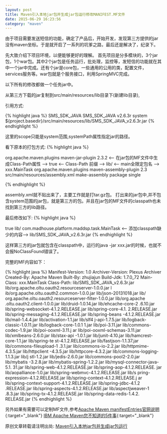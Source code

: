 ```yaml
---
layout: post
title: Maven引入本地jar包并生成jar包运行修改MANIFEST.MF文件
date: 2015-06-29 16:23:56
category: "maven"
---
```


由于项目需要发送短信的功能，确定了产品后，开始开发，发现第三方提供的jar没有maven坐标。于是就开启了一系列的坑爹之路，最后还是解决了，纪录下。

先大致介绍下项目环境，以便能够更好的理解。
首先项目是分多模块的，3个jar包，1个war包。其中2个jar包是任务运行，批处理，监控等，发短信的功能就在其中一个jar中完成。还有个jar是core包，一些通用的公用的类，配置文件，services服务等。war包就是个服务接口，利用SpringMVC完成。

以下所有的修改都做一个任务jar中。

从第三方下载的jar复制到src/main/resources/lib目录下(新建lib目录),

引用方式:

{% highlight java %}
<dependency>
	<groupId>SMS_SDK_JAVA</groupId>
	<artifactId>SMS_SDK_JAVA</artifactId>
	<version>v2.6.3r</version>
	<scope>system</scope>
	<systemPath>${project.basedir}/src/main/resources/lib/SMS_SDK_JAVA_v2.6.3r.jar</systemPath>
</dependency>
{% endhighlight %}

这里的scope只能是system范围,systemPath属性指定jar的路径。

看下原本的打包方式:
{% highlight java %}

<plugin>
	<groupId>org.apache.maven.plugins</groupId>
	<artifactId>maven-jar-plugin</artifactId>
	<version>2.3.2</version>
	<configuration>
		<archive>
			<manifest>
				<-- 在jar包的MF文件中生成Class-Path属性 -->
				<addClasspath>true</addClasspath>
				<-- Class-Path 前缀 -->
				<classpathPrefix>lib/</classpathPrefix>
				<-- main全限定包名 -->
				<mainClass>xxx.MainTask</mainClass>
			</manifest>
		</archive>
	</configuration>
</plugin>

<plugin>
	<groupId>org.apache.maven.plugins</groupId>
	<artifactId>maven-assembly-plugin</artifactId>
	<version>2.3</version>
	<configuration>
		<descriptors>
			<descriptor>src/main/resources/assembly.xml</descriptor>
		</descriptors>
	</configuration>
	<executions>
		<execution>
			<id>make-assembly</id>
			<phase>package</phase>
			<goals>
				<goal>single</goal>
			</goals>
		</execution>
	</executions>
</plugin>

{% endhighlight %}

assembly.xml就不贴出来了，主要工作就是打tar.gz包。
打出来的jar包中,并不包含system范围的jar包，就是第三方的包。并且在jar包的MF文件的classpath也未找到第三方的lib路径。

最后修改如下:
{% highlight java %}

<configuration>
	<archive>
		<manifest>
			<addClasspath>true</addClasspath>
			<classpathPrefix>lib/</classpathPrefix>
			<mainClass>com.madhouse.platform.maddsp.task.MainTask</mainClass>
		</manifest>
		<-- 添加classpath缺少的内容-->
		<manifestEntries>
			<Class-Path>lib/SMS_SDK_JAVA_v2.6.3r.jar</Class-Path>
		</manifestEntries>
	</archive>
</configuration>
{% endhighlight %}

这样第三方的jar包就包含在classpath中，运行的java -jar xxx.jar的时候，也就不会报NoClassFound错误了。

完整的MF内容如下：

{% highlight java %}
Manifest-Version: 1.0
Archiver-Version: Plexus Archiver
Created-By: Apache Maven
Built-By: zhujiajun
Build-Jdk: 1.7.0_72
Main-Class: xxx.MainTask
Class-Path: lib/SMS_SDK_JAVA_v2.6.3r.jar lib/org.apache.oltu.oauth2.resourceserver-1.0.0.jar l
 ib/org.apache.oltu.oauth2.common-1.0.0.jar lib/json-20131018.jar lib/
 org.apache.oltu.oauth2.resourceserver-filter-1.0.0.jar lib/org.apache
 .oltu.oauth2.client-1.0.0.jar lib/druid-1.0.14.jar lib/ehcache-core-2
 .6.10.jar lib/spring-websocket-4.1.2.RELEASE.jar lib/spring-core-4.1.
 2.RELEASE.jar lib/spring-messaging-4.1.2.RELEASE.jar lib/spring-beans
 -4.1.2.RELEASE.jar lib/mail-1.4.4.jar lib/activation-1.1.jar lib/slf4
 j-api-1.7.5.jar lib/logback-classic-1.0.11.jar lib/logback-core-1.0.1
 1.jar lib/poi-3.11.jar lib/commons-codec-1.9.jar lib/poi-ooxml-3.11.j
 ar lib/poi-ooxml-schemas-3.11.jar lib/xmlbeans-2.6.0.jar lib/stax-api
 -1.0.1.jar lib/junit-4.10.jar lib/hamcrest-core-1.1.jar lib/spring-te
 st-4.1.2.RELEASE.jar lib/fastjson-1.1.37.jar lib/commons-fileupload-1
 .3.1.jar lib/commons-io-2.2.jar lib/httpmime-4.3.5.jar lib/httpclient
 -4.3.5.jar lib/httpcore-4.3.2.jar lib/commons-logging-1.1.3.jar lib/j
 stl-1.2.jar lib/jedis-2.6.0.jar lib/commons-pool2-2.0.jar lib/mybatis
 -3.2.8.jar lib/mybatis-spring-1.2.2.jar lib/mysql-connector-java-5.1.
 31.jar lib/spring-web-4.1.2.RELEASE.jar lib/spring-aop-4.1.2.RELEASE.
 jar lib/aopalliance-1.0.jar lib/spring-webmvc-4.1.2.RELEASE.jar lib/s
 pring-expression-4.1.2.RELEASE.jar lib/spring-context-4.1.2.RELEASE.j
 ar lib/spring-context-support-4.1.2.RELEASE.jar lib/spring-jdbc-4.1.2
 .RELEASE.jar lib/spring-aspects-4.1.2.RELEASE.jar lib/aspectjweaver-1
 .8.3.jar lib/spring-tx-4.1.2.RELEASE.jar lib/spring-data-redis-1.4.2.
 RELEASE.jar
{% endhighlight %}

另外如果有需要可以定制MF文件,参考[Apache Maven manifestEntries官网说明](http://maven.apache.org/shared-archives/maven-archiver-LATEST/examples/manifestEntries.html){:target="_blank"}
[IBM Apache Maven您不知道的5件事](http://www.ibm.com/developerworks/cn/java/j-5things13/){:target="_blank"}


原创文章转载请注明出处: [Maven引入本地jar包并生成jar包运行](http://9leg.com/maven/2015/06/29/2015-06-29-maven-import-local-jar-and-packing-jar.html)
